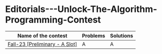 # Editorials---Unlock-The-Algorithm-Programming-Contest

| Name of the contest | Problems | Solutions |
| --- | --- | --- |
| [Fall-23 [Preliminary - A Slot]](https://toph.co/c/unlock-the-algorithm-fall-23-preliminary-a-slot) | A | A |